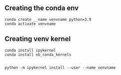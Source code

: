 ## Creating the conda env
    conda create __name venvname python=3.9
    conda activate venvname


## Creating venv kernel
    conda install ipykernel
    conda install nb_conda_kernels


    python -m ipykernel install --user --name venvname
